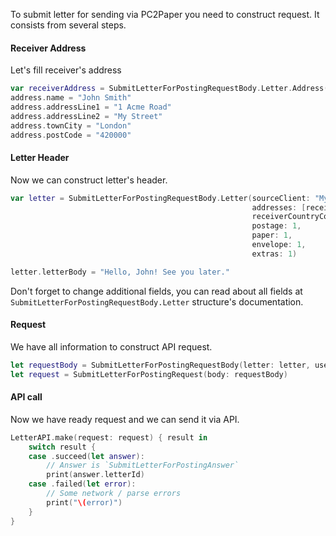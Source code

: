 To submit letter for sending via PC2Paper you need to construct request. It consists from several steps.

#### Receiver Address
Let's fill receiver's address

```swift
var receiverAddress = SubmitLetterForPostingRequestBody.Letter.Address()
address.name = "John Smith"
address.addressLine1 = "1 Acme Road"
address.addressLine2 = "My Street"
address.townCity = "London"
address.postCode = "420000"
```

#### Letter Header
Now we can construct letter's header.

```swift
var letter = SubmitLetterForPostingRequestBody.Letter(sourceClient: "My app name",
													  addresses: [receiverAddress],
													  receiverCountryCode: 1,
													  postage: 1,
													  paper: 1,
													  envelope: 1,
													  extras: 1)

letter.letterBody = "Hello, John! See you later."
```

Don't forget to change additional fields, you can read about all fields at `SubmitLetterForPostingRequestBody.Letter` structure's documentation.

#### Request
We have all information to construct API request.

```swift
let requestBody = SubmitLetterForPostingRequestBody(letter: letter, username: "apiusername", password: "apipassword")
let request = SubmitLetterForPostingRequest(body: requestBody)
```

#### API call
Now we have ready request and we can send it via API.

```swift
LetterAPI.make(request: request) { result in
	switch result {
	case .succeed(let answer):
		// Answer is `SubmitLetterForPostingAnswer`
		print(answer.letterId)
	case .failed(let error):
		// Some network / parse errors
		print("\(error)")
	}
}
```
